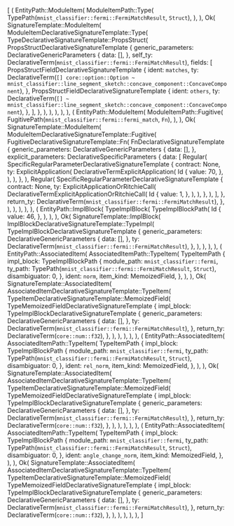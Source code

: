 [
    (
        EntityPath::ModuleItem(
            ModuleItemPath::Type(
                TypePath(`mnist_classifier::fermi::FermiMatchResult`, `Struct`),
            ),
        ),
        Ok(
            SignatureTemplate::ModuleItem(
                ModuleItemDeclarativeSignatureTemplate::Type(
                    TypeDeclarativeSignatureTemplate::PropsStruct(
                        PropsStructDeclarativeSignatureTemplate {
                            generic_parameters: DeclarativeGenericParameters {
                                data: [],
                            },
                            self_ty: DeclarativeTerm(`mnist_classifier::fermi::FermiMatchResult`),
                            fields: [
                                PropsStructFieldDeclarativeSignatureTemplate {
                                    ident: `matches`,
                                    ty: DeclarativeTerm(`[] core::option::Option ~ mnist_classifier::line_segment_sketch::concave_component::ConcaveComponent`),
                                },
                                PropsStructFieldDeclarativeSignatureTemplate {
                                    ident: `others`,
                                    ty: DeclarativeTerm(`[] ~ mnist_classifier::line_segment_sketch::concave_component::ConcaveComponent`),
                                },
                            ],
                        },
                    ),
                ),
            ),
        ),
    ),
    (
        EntityPath::ModuleItem(
            ModuleItemPath::Fugitive(
                FugitivePath(`mnist_classifier::fermi::fermi_match`, `Fn`),
            ),
        ),
        Ok(
            SignatureTemplate::ModuleItem(
                ModuleItemDeclarativeSignatureTemplate::Fugitive(
                    FugitiveDeclarativeSignatureTemplate::Fn(
                        FnDeclarativeSignatureTemplate {
                            generic_parameters: DeclarativeGenericParameters {
                                data: [],
                            },
                            explicit_parameters: DeclarativeSpecificParameters {
                                data: [
                                    Regular(
                                        SpecificRegularParameterDeclarativeSignatureTemplate {
                                            contract: None,
                                            ty: ExplicitApplication(
                                                DeclarativeTermExplicitApplication(
                                                    Id {
                                                        value: 70,
                                                    },
                                                ),
                                            ),
                                        },
                                    ),
                                    Regular(
                                        SpecificRegularParameterDeclarativeSignatureTemplate {
                                            contract: None,
                                            ty: ExplicitApplicationOrRitchieCall(
                                                DeclarativeTermExplicitApplicationOrRitchieCall(
                                                    Id {
                                                        value: 1,
                                                    },
                                                ),
                                            ),
                                        },
                                    ),
                                ],
                            },
                            return_ty: DeclarativeTerm(`mnist_classifier::fermi::FermiMatchResult`),
                        },
                    ),
                ),
            ),
        ),
    ),
    (
        EntityPath::ImplBlock(
            TypeImplBlock(
                TypeImplBlockPath(
                    Id {
                        value: 46,
                    },
                ),
            ),
        ),
        Ok(
            SignatureTemplate::ImplBlock(
                ImplBlockDeclarativeSignatureTemplate::TypeImpl(
                    TypeImplBlockDeclarativeSignatureTemplate {
                        generic_parameters: DeclarativeGenericParameters {
                            data: [],
                        },
                        ty: DeclarativeTerm(`mnist_classifier::fermi::FermiMatchResult`),
                    },
                ),
            ),
        ),
    ),
    (
        EntityPath::AssociatedItem(
            AssociatedItemPath::TypeItem(
                TypeItemPath {
                    impl_block: TypeImplBlockPath {
                        module_path: `mnist_classifier::fermi`,
                        ty_path: TypePath(`mnist_classifier::fermi::FermiMatchResult`, `Struct`),
                        disambiguator: 0,
                    },
                    ident: `norm`,
                    item_kind: MemoizedField,
                },
            ),
        ),
        Ok(
            SignatureTemplate::AssociatedItem(
                AssociatedItemDeclarativeSignatureTemplate::TypeItem(
                    TypeItemDeclarativeSignatureTemplate::MemoizedField(
                        TypeMemoizedFieldDeclarativeSignatureTemplate {
                            impl_block: TypeImplBlockDeclarativeSignatureTemplate {
                                generic_parameters: DeclarativeGenericParameters {
                                    data: [],
                                },
                                ty: DeclarativeTerm(`mnist_classifier::fermi::FermiMatchResult`),
                            },
                            return_ty: DeclarativeTerm(`core::num::f32`),
                        },
                    ),
                ),
            ),
        ),
    ),
    (
        EntityPath::AssociatedItem(
            AssociatedItemPath::TypeItem(
                TypeItemPath {
                    impl_block: TypeImplBlockPath {
                        module_path: `mnist_classifier::fermi`,
                        ty_path: TypePath(`mnist_classifier::fermi::FermiMatchResult`, `Struct`),
                        disambiguator: 0,
                    },
                    ident: `rel_norm`,
                    item_kind: MemoizedField,
                },
            ),
        ),
        Ok(
            SignatureTemplate::AssociatedItem(
                AssociatedItemDeclarativeSignatureTemplate::TypeItem(
                    TypeItemDeclarativeSignatureTemplate::MemoizedField(
                        TypeMemoizedFieldDeclarativeSignatureTemplate {
                            impl_block: TypeImplBlockDeclarativeSignatureTemplate {
                                generic_parameters: DeclarativeGenericParameters {
                                    data: [],
                                },
                                ty: DeclarativeTerm(`mnist_classifier::fermi::FermiMatchResult`),
                            },
                            return_ty: DeclarativeTerm(`core::num::f32`),
                        },
                    ),
                ),
            ),
        ),
    ),
    (
        EntityPath::AssociatedItem(
            AssociatedItemPath::TypeItem(
                TypeItemPath {
                    impl_block: TypeImplBlockPath {
                        module_path: `mnist_classifier::fermi`,
                        ty_path: TypePath(`mnist_classifier::fermi::FermiMatchResult`, `Struct`),
                        disambiguator: 0,
                    },
                    ident: `angle_change_norm`,
                    item_kind: MemoizedField,
                },
            ),
        ),
        Ok(
            SignatureTemplate::AssociatedItem(
                AssociatedItemDeclarativeSignatureTemplate::TypeItem(
                    TypeItemDeclarativeSignatureTemplate::MemoizedField(
                        TypeMemoizedFieldDeclarativeSignatureTemplate {
                            impl_block: TypeImplBlockDeclarativeSignatureTemplate {
                                generic_parameters: DeclarativeGenericParameters {
                                    data: [],
                                },
                                ty: DeclarativeTerm(`mnist_classifier::fermi::FermiMatchResult`),
                            },
                            return_ty: DeclarativeTerm(`core::num::f32`),
                        },
                    ),
                ),
            ),
        ),
    ),
]